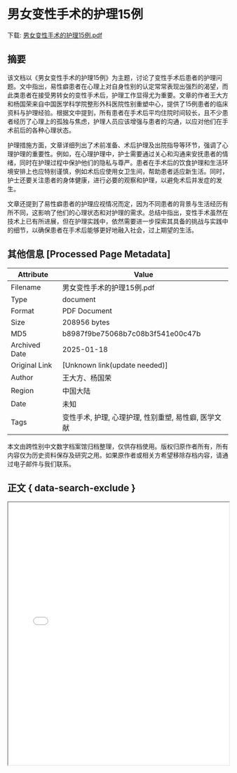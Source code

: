 # 男女变性手术的护理15例

<!-- tcd_download_link -->
下载: [男女变性手术的护理15例.pdf](男女变性手术的护理15例.pdf)
<!-- tcd_download_link_end -->

## 摘要

<!-- tcd_abstract -->
该文档以《男女变性手术的护理15例》为主题，讨论了变性手术后患者的护理问题。文中指出，易性癖患者在心理上对自身性别的认定常常表现出强烈的渴望，而此类患者在接受男转女的变性手术后，护理工作显得尤为重要。文章的作者王大方和杨国荣来自中国医学科学院整形外科医院性别重塑中心，提供了15例患者的临床资料与护理经验。根据文中提到，所有患者在手术后平均住院时间较长，且不少患者经历了心理上的孤独与焦虑，护理人员应该增强与患者的沟通，以应对他们在手术前后的各种心理状态。

护理措施方面，文章详细列出了术前准备、术后护理及出院指导等环节，强调了心理护理的重要性。例如，在心理护理中，护士需要通过关心和沟通来安抚患者的情绪，同时在护理过程中保护他们的隐私与尊严。患者在手术后的饮食护理和生活环境安排上也应特别谨慎，例如术后应使用女卫生间，帮助患者适应新生活。同时，护士还要关注患者的身体健康，进行必要的观察和护理，以避免术后并发症的发生。

文章还提到了易性癖患者的护理应视情况而定，因为不同患者的背景与生活经历有所不同，这影响了他们的心理状态和对护理的需求。总结中指出，变性手术虽然在技术上已有所进展，但在护理实践中，依然需要进一步探索其具备的挑战与实践中的细节，以确保患者在手术后能够更好地融入社会，过上期望的生活。

<!-- tcd_abstract_end -->

## 其他信息 [Processed Page Metadata]

| Attribute       | Value                                  |
|-----------------|----------------------------------------|
| Filename        | 男女变性手术的护理15例.pdf                             |
| Type            | document                                 |
| Format          | PDF Document                               |
| Size            | 208956 bytes                           |
| MD5             | b8987f9be75068b7c08b3f541e00c47b                                  |
| Archived Date   | 2025-01-18                             |
| Original Link   | [Unknown link(update needed)]                         |
| Author          | 王大方、杨国荣                               |
| Region          | 中国大陆                               |
| Date            | 未知                                 |
| Tags            | 变性手术, 护理, 心理护理, 性别重塑, 易性癖, 医学文献                                 |

本文由跨性别中文数字档案馆归档整理，仅供存档使用。版权归原作者所有，所有内容仅为历史资料保存及研究之用。如果原作者或相关方希望移除存档内容，请通过电子邮件与我们联系。

## 正文 { data-search-exclude }

<!-- tcd_main_text -->
<iframe src="../男女变性手术的护理15例.pdf" width="100%" height="600px">
    <p>无法显示PDF，请下载查看。</p>
</iframe>
<!-- tcd_main_text_end -->

